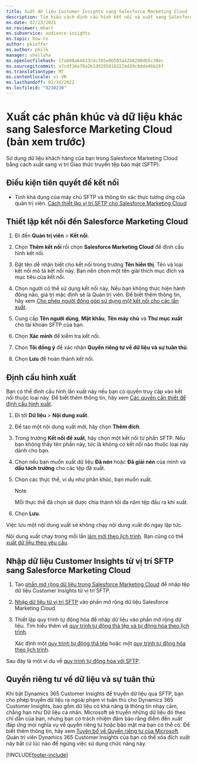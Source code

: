 ```yaml
---
title: Xuất dữ liệu Customer Insights sang Salesforce Marketing Cloud
description: Tìm hiểu cách định cấu hình kết nối và xuất sang Salesforce Marketing Cloud.
ms.date: 07/23/2021
ms.reviewer: mhart
ms.subservice: audience-insights
ms.topic: how-to
author: pkieffer
ms.author: philk
manager: shellyha
ms.openlocfilehash: 17a608a64433cdc395e0b503a42b6290db5c39ec
ms.sourcegitcommit: e7cdf36a78a2b1dd2850183224d39c8dde46b26f
ms.translationtype: MT
ms.contentlocale: vi-VN
ms.lasthandoff: 02/16/2022
ms.locfileid: "8230230"
---
```

# <a name="export-segments-and-other-data-to-salesforce-marketing-cloud-preview"></a>Xuất các phân khúc và dữ liệu khác sang Salesforce Marketing Cloud (bản xem trước)

Sử dụng dữ liệu khách hàng của bạn trong Salesforce Marketing Cloud bằng cách xuất sang vị trí Giao thức truyền tệp bảo mật (SFTP).

## <a name="prerequisites-for-connection"></a>Điều kiện tiên quyết để kết nối

- Tính khả dụng của máy chủ SFTP và thông tin xác thực tương ứng của quản trị viên. [Cách thiết lập vị trí SFTP cho Salesforce Marketing Cloud](https://help.salesforce.com/articleView?id=sf.mc_es_configure_enhanced_ftp.htm&type=5) 

## <a name="set-up-the-connection-to-salesforce-marketing-cloud"></a>Thiết lập kết nối đến Salesforce Marketing Cloud

1. Đi đến **Quản trị viên** > **Kết nối**.

1. Chọn **Thêm kết nối** rồi chọn **Salesforce Marketing Cloud** để định cấu hình kết nối.

1. Đặt tên dễ nhận biết cho kết nối trong trường **Tên hiển thị**. Tên và loại kết nối mô tả kết nối này. Bạn nên chọn một tên giải thích mục đích và mục tiêu của kết nối.

1. Chọn người có thể sử dụng kết nối này. Nếu bạn không thực hiện hành động nào, giá trị mặc định sẽ là Quản trị viên. Để biết thêm thông tin, hãy xem [Cho phép người đóng góp sử dụng một kết nối cho các lần xuất](connections.md#allow-contributors-to-use-a-connection-for-exports).

1. Cung cấp **Tên người dùng**, **Mật khẩu**, **Tên máy chủ** và **Thư mục xuất** cho tài khoản SFTP của bạn.

1. Chọn **Xác minh** để kiểm tra kết nối.

1. Chọn **Tôi đồng ý** để xác nhận **Quyền riêng tư về dữ liệu và sự tuân thủ**.

1. Chọn **Lưu** để hoàn thành kết nối.

## <a name="configure-an-export"></a>Định cấu hình xuất

Bạn có thể định cấu hình lần xuất này nếu bạn có quyền truy cập vào kết nối thuộc loại này. Để biết thêm thông tin, hãy xem [Các quyền cần thiết để định cấu hình xuất](export-destinations.md#set-up-a-new-export).

1. Đi tới **Dữ liệu** > **Nội dung xuất**.

1. Để tạo một nội dung xuất mới, hãy chọn **Thêm đích**.

1. Trong trường **Kết nối để xuất**, hãy chọn một kết nối từ phần SFTP. Nếu bạn không thấy tên phần này, tức là không có kết nối nào thuộc loại này dành cho bạn.

1. Chọn nếu bạn muốn xuất dữ liệu **Đã nén** hoặc **Đã giải nén** của mình và **dấu tách trường** cho các tệp đã xuất.

1. Chọn các thực thể, ví dụ như phân khúc, bạn muốn xuất.

   > [!NOTE]
   > Mỗi thực thể đã chọn sẽ được chia thành tối đa năm tệp đầu ra khi xuất. 

1. Chọn **Lưu**.

Việc lưu một nội dung xuất sẽ không chạy nội dung xuất đó ngay lập tức.

Nội dung xuất chạy trong mỗi lần [làm mới theo lịch trình](system.md#schedule-tab). Bạn cũng có thể [xuất dữ liệu theo yêu cầu](export-destinations.md#run-exports-on-demand). 

## <a name="import-customer-insights-data-from-sftp-location-to-salesforce-marketing-cloud"></a>Nhập dữ liệu Customer Insights từ vị trí SFTP sang Salesforce Marketing Cloud

1. Tạo [phần mở rộng dữ liệu trong Salesforce Marketing Cloud](https://help.salesforce.com/articleView?id=sf.mc_es_create_data_extension.htm&type=5) để nhập tệp dữ liệu Customer Insights từ vị trí SFTP.

2. [Nhập dữ liệu từ vị trí SFTP](https://help.salesforce.com/articleView?id=sf.mc_es_import_data_extension_classic.htm&type=5) vào phần mở rộng dữ liệu Salesforce Marketing Cloud. 

3. Thiết lập quy trình tự động hóa để nhập dữ liệu vào phần mở rộng dữ liệu. Tìm hiểu thêm về [quy trình tự động thả tệp và tự động hóa theo lịch trình](https://help.salesforce.com/articleView?id=sf.mc_as_triggered_automations.htm&type=5).

   Xác định một [quy trình tự động thả tệp](https://help.salesforce.com/articleView?id=sf.mc_as_define_a_triggered_automation.htm&type=5) hoặc một [quy trình tự động hóa theo lịch trình](https://help.salesforce.com/articleView?id=sf.mc_as_define_a_scheduled_automation.htm&type=5). 

Sau đây là một ví dụ về [quy trình tự động hóa với SFTP](https://help.salesforce.com/articleView?id=sf.mc_as_ftp_and_triggered_automation_scenario.htm&type=5).

## <a name="data-privacy-and-compliance"></a>Quyền riêng tư về dữ liệu và sự tuân thủ

Khi bật Dynamics 365 Customer Insights để truyền dữ liệu qua SFTP, bạn cho phép truyền dữ liệu ra ngoài phạm vi tuân thủ cho Dynamics 365 Customer Insights, bao gồm dữ liệu có khả năng là thông tin nhạy cảm, chẳng hạn như Dữ liệu cá nhân. Microsoft sẽ truyền những dữ liệu đó theo chỉ dẫn của bạn, nhưng bạn có trách nhiệm đảm bảo rằng điểm đến xuất đáp ứng mọi nghĩa vụ về quyền riêng tư hoặc bảo mật mà bạn có thể có. Để biết thêm thông tin, hãy xem [Tuyên bố về Quyền riêng tư của Microsoft](https://go.microsoft.com/fwlink/?linkid=396732).
Quản trị viên Dynamics 365 Customer Insights của bạn có thể xóa đích xuất này bất cứ lúc nào để ngừng việc sử dụng chức năng này.

[!INCLUDE[footer-include](../includes/footer-banner.md)]
